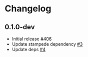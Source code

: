 # Changelog

## 0.1.0-dev
* Initial release [#406](https://github.com/fishjam-dev/membrane_rtc_engine/pull/406)
* Update stampede dependency [#3](https://github.com/fishjam-cloud/membrane_rtc_engine/pull/3)
* Update deps [#4](https://github.com/fishjam-cloud/membrane_rtc_engine/pull/5)
